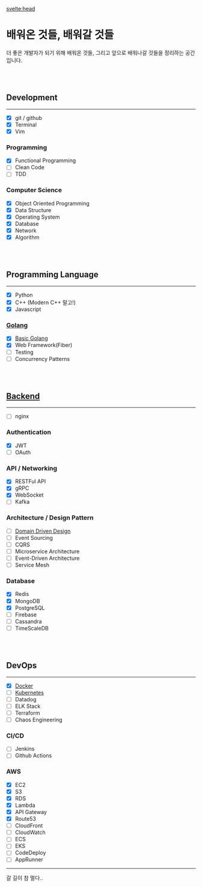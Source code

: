 <svelte:head>

<title>배워온 것들, 배워갈 것들</title>
</svelte:head>

# 배워온 것들, 배워갈 것들

더 좋은 개발자가 되기 위해 배워온 것들, 그리고 앞으로 배워나갈 것들을 정리하는 공간입니다.

<br><br>

## Development

---

- [x] git / github
- [x] Terminal
- [x] Vim

### Programming

- [x] Functional Programming
- [ ] Clean Code
- [ ] TDD

### Computer Science

- [x] Object Oriented Programming
- [x] Data Structure
- [x] Operating System
- [x] Database
- [x] Network
- [x] Algorithm

<br><br>

## Programming Language

---

- [x] Python
- [x] C++ (Modern C++ 말고!)
- [x] Javascript

### [Golang](https://roadmap.sh/golang)

- [x] [Basic Golang](/category/Basic%20Golang)
- [x] Web Framework(Fiber)
- [ ] Testing
- [ ] Concurrency Patterns

<br><br>

## [Backend](https://roadmap.sh/backend)

---

- [ ] nginx

### Authentication

- [x] JWT
- [ ] OAuth

### API / Networking

- [x] RESTFul API
- [x] gRPC
- [x] WebSocket
- [ ] Kafka

### Architecture / Design Pattern

- [ ] [Domain Driven Design](/category/Domain%20Driven%20Design)
- [ ] Event Sourcing
- [ ] CQRS
- [ ] Microservice Architecture
- [ ] Event-Driven Architecture
- [ ] Service Mesh

### Database

- [x] Redis
- [x] MongoDB
- [x] PostgreSQL
- [ ] Firebase
- [ ] Cassandra
- [ ] TimeScaleDB

<br><br>

## DevOps

---

- [x] [Docker](https://roadmap.sh/docker)
- [ ] [Kubernetes](https://roadmap.sh/kubernetes)
- [ ] Datadog
- [ ] ELK Stack
- [ ] Terraform
- [ ] Chaos Engineering

### CI/CD

- [ ] Jenkins
- [ ] Github Actions

### AWS

- [x] EC2
- [x] S3
- [x] RDS
- [x] Lambda
- [x] API Gateway
- [x] Route53
- [ ] CloudFront
- [ ] CloudWatch
- [ ] ECS
- [ ] EKS
- [ ] CodeDeploy
- [ ] AppRunner

---

갈 길이 참 멀다..
